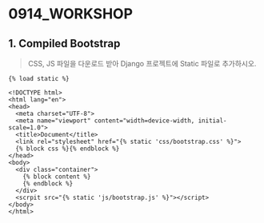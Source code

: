 # 0914_WORKSHOP



## 1. Compiled Bootstrap

> CSS, JS 파일을 다운로드 받아 Django 프로젝트에 Static 파일로 추가하시오.

```
{% load static %}

<!DOCTYPE html>
<html lang="en">
<head>
  <meta charset="UTF-8">
  <meta name="viewport" content="width=device-width, initial-scale=1.0">
  <title>Document</title>
  <link rel="stylesheet" href="{% static 'css/bootstrap.css' %}">
  {% block css %}{% endblock %}
</head>
<body>
  <div class="container">
    {% block content %}
    {% endblock %}
  </div>
  <scrpit src="{% static 'js/bootstrap.js' %}"></script>
</body>
</html>
```

